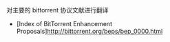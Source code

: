 对主要的 bittorrent 协议文献进行翻译

- [Index of BitTorrent Enhancement Proposals]http://bittorrent.org/beps/bep_0000.html